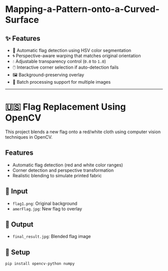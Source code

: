 # Mapping-a-Pattern-onto-a-Curved-Surface


## ✨ Features

- 🎯 Automatic flag detection using HSV color segmentation
- 🌀 Perspective-aware warping that matches original orientation
- 💧 Adjustable transparency control (`0.0` to `1.0`)
- 🖱️ Interactive corner selection if auto-detection fails
- 🖼️ Background-preserving overlay
- 📁 Batch processing support for multiple images

---

# 🇺🇸 Flag Replacement Using OpenCV

This project blends a new flag onto a red/white cloth using computer vision techniques in OpenCV.

## Features
- Automatic flag detection (red and white color ranges)
- Corner detection and perspective transformation
- Realistic blending to simulate printed fabric

## 📸 Input
- `flag1.png`: Original background
- `amerFlag.jpg`: New flag to overlay

## 🧪 Output
- `final_result.jpg`: Blended flag image

## 🔧 Setup

```bash
pip install opencv-python numpy
